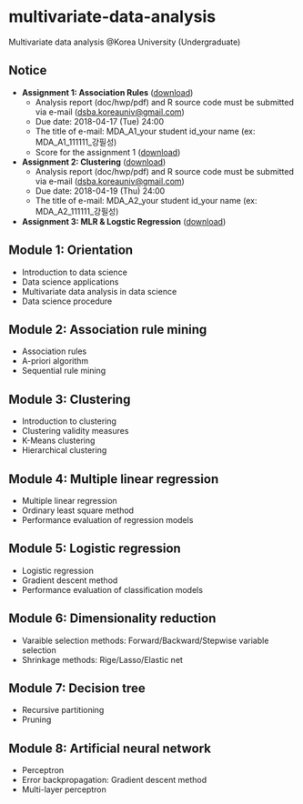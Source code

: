 # multivariate-data-analysis
Multivariate data analysis @Korea University (Undergraduate)

## Notice 
* **Assignment 1: Association Rules** ([download](https://www.dropbox.com/s/f3lx5a829e3lvpj/Assignment%201.zip?dl=0))
  * Analysis report (doc/hwp/pdf) and R source code must be submitted via e-mail (dsba.koreauniv@gmail.com)
  * Due date: 2018-04-17 (Tue) 24:00
  * The title of e-mail: MDA_A1_your student id_your name (ex: MDA_A1_111111_강필성)
  * Score for the assignment 1 ([download](https://www.dropbox.com/s/0ha72yzkn1rtbsj/2018_%EB%8B%A4%EB%B3%80%EB%9F%89%EB%B6%84%EC%84%9D_%EA%B3%BC%EC%A0%9C%EC%B1%84%EC%A0%90_%EA%B3%BC%EC%A0%9C%201_%EA%B2%8C%EC%8B%9C%EC%9A%A9.xlsx?dl=0))
* **Assignment 2: Clustering** ([download](https://www.dropbox.com/s/3mwzsfc8lw4qr2x/MDA_Assignment_02.docx?dl=0))
  * Analysis report (doc/hwp/pdf) and R source code must be submitted via e-mail (dsba.koreauniv@gmail.com)
  * Due date: 2018-04-19 (Thu) 24:00
  * The title of e-mail: MDA_A2_your student id_your name (ex: MDA_A2_111111_강필성)
* **Assignment 3: MLR & Logstic Regression** ([download](https://www.dropbox.com/s/3mwzsfc8lw4qr2x/MDA_Assignment_02.docx?dl=0))


## Module 1: Orientation
* Introduction to data science
* Data science applications
* Multivariate data analysis in data science
* Data science procedure

## Module 2: Association rule mining
* Association rules
* A-priori algorithm
* Sequential rule mining

## Module 3: Clustering
* Introduction to clustering
* Clustering validity measures
* K-Means clustering
* Hierarchical clustering

## Module 4: Multiple linear regression
* Multiple linear regression
* Ordinary least square method
* Performance evaluation of regression models

## Module 5: Logistic regression
* Logistic regression
* Gradient descent method
* Performance evaluation of classification models

## Module 6: Dimensionality reduction
* Varaible selection methods: Forward/Backward/Stepwise variable selection
* Shrinkage methods: Rige/Lasso/Elastic net

## Module 7: Decision tree
* Recursive partitioning
* Pruning

## Module 8: Artificial neural network 
* Perceptron
* Error backpropagation: Gradient descent method
* Multi-layer perceptron
